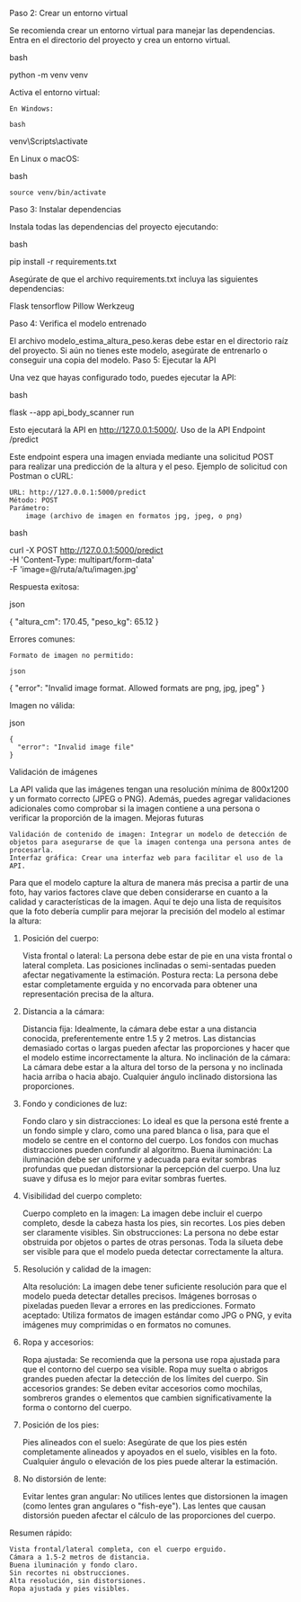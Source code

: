 
Paso 2: Crear un entorno virtual

Se recomienda crear un entorno virtual para manejar las dependencias. Entra en el directorio del proyecto y crea un entorno virtual.

bash

python -m venv venv

Activa el entorno virtual:

    En Windows:

    bash

venv\Scripts\activate

En Linux o macOS:

bash

    source venv/bin/activate

Paso 3: Instalar dependencias

Instala todas las dependencias del proyecto ejecutando:

bash

pip install -r requirements.txt

Asegúrate de que el archivo requirements.txt incluya las siguientes dependencias:

Flask
tensorflow
Pillow
Werkzeug

Paso 4: Verifica el modelo entrenado

El archivo modelo_estima_altura_peso.keras debe estar en el directorio raíz del proyecto. Si aún no tienes este modelo, asegúrate de entrenarlo o conseguir una copia del modelo.
Paso 5: Ejecutar la API

Una vez que hayas configurado todo, puedes ejecutar la API:

bash

flask --app api_body_scanner run

Esto ejecutará la API en http://127.0.0.1:5000/.
Uso de la API
Endpoint /predict

Este endpoint espera una imagen enviada mediante una solicitud POST para realizar una predicción de la altura y el peso.
Ejemplo de solicitud con Postman o cURL:

    URL: http://127.0.0.1:5000/predict
    Método: POST
    Parámetro:
        image (archivo de imagen en formatos jpg, jpeg, o png)

bash

curl -X POST http://127.0.0.1:5000/predict \
  -H 'Content-Type: multipart/form-data' \
  -F 'image=@/ruta/a/tu/imagen.jpg'

Respuesta exitosa:

json

{
  "altura_cm": 170.45,
  "peso_kg": 65.12
}

Errores comunes:

    Formato de imagen no permitido:

    json

{
  "error": "Invalid image format. Allowed formats are png, jpg, jpeg"
}

Imagen no válida:

json

    {
      "error": "Invalid image file"
    }

Validación de imágenes

La API valida que las imágenes tengan una resolución mínima de 800x1200 y un formato correcto (JPEG o PNG). Además, puedes agregar validaciones adicionales como comprobar si la imagen contiene a una persona o verificar la proporción de la imagen.
Mejoras futuras

    Validación de contenido de imagen: Integrar un modelo de detección de objetos para asegurarse de que la imagen contenga una persona antes de procesarla.
    Interfaz gráfica: Crear una interfaz web para facilitar el uso de la API.

Para que el modelo capture la altura de manera más precisa a partir de una foto, hay varios factores clave que deben considerarse en cuanto a la calidad y características de la imagen. Aquí te dejo una lista de requisitos que la foto debería cumplir para mejorar la precisión del modelo al estimar la altura:

1. Posición del cuerpo:

    Vista frontal o lateral: La persona debe estar de pie en una vista frontal o lateral completa. Las posiciones inclinadas o semi-sentadas pueden afectar negativamente la estimación.
    Postura recta: La persona debe estar completamente erguida y no encorvada para obtener una representación precisa de la altura.

2. Distancia a la cámara:

    Distancia fija: Idealmente, la cámara debe estar a una distancia conocida, preferentemente entre 1.5 y 2 metros. Las distancias demasiado cortas o largas pueden afectar las proporciones y hacer que el modelo estime incorrectamente la altura.
    No inclinación de la cámara: La cámara debe estar a la altura del torso de la persona y no inclinada hacia arriba o hacia abajo. Cualquier ángulo inclinado distorsiona las proporciones.

3. Fondo y condiciones de luz:

    Fondo claro y sin distracciones: Lo ideal es que la persona esté frente a un fondo simple y claro, como una pared blanca o lisa, para que el modelo se centre en el contorno del cuerpo. Los fondos con muchas distracciones pueden confundir al algoritmo.
    Buena iluminación: La iluminación debe ser uniforme y adecuada para evitar sombras profundas que puedan distorsionar la percepción del cuerpo. Una luz suave y difusa es lo mejor para evitar sombras fuertes.

4. Visibilidad del cuerpo completo:

    Cuerpo completo en la imagen: La imagen debe incluir el cuerpo completo, desde la cabeza hasta los pies, sin recortes. Los pies deben ser claramente visibles.
    Sin obstrucciones: La persona no debe estar obstruida por objetos o partes de otras personas. Toda la silueta debe ser visible para que el modelo pueda detectar correctamente la altura.

5. Resolución y calidad de la imagen:

    Alta resolución: La imagen debe tener suficiente resolución para que el modelo pueda detectar detalles precisos. Imágenes borrosas o pixeladas pueden llevar a errores en las predicciones.
    Formato aceptado: Utiliza formatos de imagen estándar como JPG o PNG, y evita imágenes muy comprimidas o en formatos no comunes.

6. Ropa y accesorios:

    Ropa ajustada: Se recomienda que la persona use ropa ajustada para que el contorno del cuerpo sea visible. Ropa muy suelta o abrigos grandes pueden afectar la detección de los límites del cuerpo.
    Sin accesorios grandes: Se deben evitar accesorios como mochilas, sombreros grandes o elementos que cambien significativamente la forma o contorno del cuerpo.

7. Posición de los pies:

    Pies alineados con el suelo: Asegúrate de que los pies estén completamente alineados y apoyados en el suelo, visibles en la foto. Cualquier ángulo o elevación de los pies puede alterar la estimación.

8. No distorsión de lente:

    Evitar lentes gran angular: No utilices lentes que distorsionen la imagen (como lentes gran angulares o "fish-eye"). Las lentes que causan distorsión pueden afectar el cálculo de las proporciones del cuerpo.

Resumen rápido:

    Vista frontal/lateral completa, con el cuerpo erguido.
    Cámara a 1.5-2 metros de distancia.
    Buena iluminación y fondo claro.
    Sin recortes ni obstrucciones.
    Alta resolución, sin distorsiones.
    Ropa ajustada y pies visibles.
